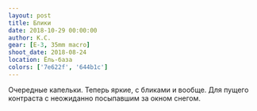 ```yaml
---
layout: post
title: Блики
date: 2018-10-29 00:00:00
author: К.С.
gear: [E-3, 35mm macro]
shoot_date: 2018-08-24
location: Ёль-база
colors: ['7e622f', '644b1c']
---
```

Очередные капельки. Теперь яркие, с бликами и вообще. Для пущего контраста с неожиданно посыпавшим за окном снегом.
